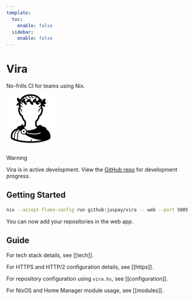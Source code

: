 ```yaml
---
template:
  toc:
    enable: false
  sidebar:
    enable: false
---
```


# Vira

No-frills CI for teams using Nix.

<img src="https://raw.githubusercontent.com/juspay/vira/refs/heads/main/packages/vira/static/vira-logo.svg" alt="Logo" style="height: 128px; margin-bottom: 1em;" />

> [!warning]
> Vira is in active development. View the [GitHub repo](https://github.com/juspay/vira) for development progress.

## Getting Started

```sh
nix --accept-flake-config run github:juspay/vira -- web --port 5005
```

You can now add your repositories in the web app.

## Guide

For tech stack details, see [[tech]].

For HTTPS and HTTP/2 configuration details, see [[https]].

For repository configuration using `vira.hs`, see [[configuration]].

For NixOS and Home Manager module usage, see [[modules]].
